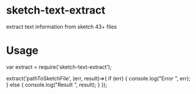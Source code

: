# sketch-text-extract
extract text information from sketch 43+ files

# Usage
var extract = require('sketch-text-extract');

extract('pathToSketchFile', (err, result)=>{
    if (err) {
        console.log("Error ", err);
    } else {
        console.log("Result ", result);
    }
});

